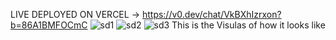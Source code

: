LIVE DEPLOYED ON VERCEL -> https://v0.dev/chat/VkBXhIzrxon?b=86A1BMFOCmC
![sd1](https://github.com/user-attachments/assets/caa4e5ed-2584-4178-aaed-8910731cf2fd)
![sd2](https://github.com/user-attachments/assets/05e4e865-bc8c-4e16-9e28-87832247fa58)
![sd3](https://github.com/user-attachments/assets/d852ba25-bee9-4781-bcf3-248957860023)
This is the Visulas of how it looks like
